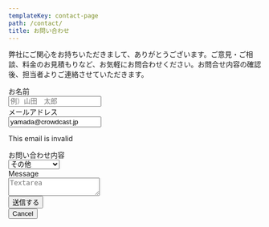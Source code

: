 ```yaml
---
templateKey: contact-page
path: /contact/
title: お問い合わせ
---
```


弊社にご関心をお持ちいただきまして、ありがとうございます。ご意見・ご相談、料金のお見積もりなど、お気軽にお問合わせください。お問合せ内容の確認後、担当者よりご連絡させていただきます。

<form name="contact" netlify>
<div class="field">
  <label class="label">お名前</label>
  <div class="control">
    <input class="input" type="text" placeholder="例）山田　太郎">
  </div>
</div>

<div class="field">
  <label class="label">メールアドレス</label>
  <div class="control has-icons-left has-icons-right">
    <input class="input is-danger" type="email" placeholder="Email input" value="yamada@crowdcast.jp">
    <span class="icon is-small is-left">
      <i class="fas fa-envelope"></i>
    </span>
    <span class="icon is-small is-right">
      <i class="fas fa-exclamation-triangle"></i>
    </span>
  </div>
  <p class="help is-danger">This email is invalid</p>
</div>

<div class="field">
  <label class="label">お問い合わせ内容</label>
  <div class="control">
    <div class="select">
      <select>
        <option>その他</option>
        <option>応募について</option>
        <option>取材のご依頼</option>
      </select>
    </div>
  </div>
</div>
<div class="field">
  <label class="label">Message</label>
  <div class="control">
    <textarea class="textarea" placeholder="Textarea"></textarea>
  </div>
</div>
<div class="field is-grouped">
  <div class="control">
    <button class="button is-medium is-primary is-outlined pl5 pr5">送信する</button>
  </div>
  <div class="control">
    <button class="button is-text">Cancel</button>
  </div>
</div>
</form>

